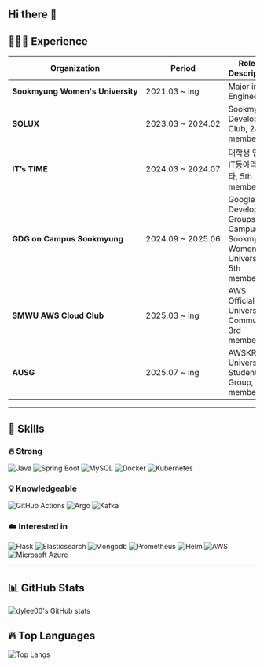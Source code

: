 ## Hi there 👋

<!--
**dylee00/dylee00** is a ✨ _special_ ✨ repository because its `README.md` (this file) appears on your GitHub profile.

Here are some ideas to get you started:

- 🔭 I’m currently working on ...
- 🌱 I’m currently learning ...
- 👯 I’m looking to collaborate on ...
- 🤔 I’m looking for help with ...
- 💬 Ask me about ...
- 📫 How to reach me: ...
- 😄 Pronouns: ...
- ⚡ Fun fact: ...
-->

## 👩🏻‍💻 Experience  
| Organization | Period | Role & Description |
| --------------------- | ----------------- | --------------------------------- |
| **Sookmyung&nbsp;Women's&nbsp;University** | 2021.03 ~ ing | Major in IT Engineering |
| **SOLUX** | 2023.03&nbsp;~&nbsp;2024.02 | Sookmyung Developers Club, 28th member |
| **IT’s TIME** | 2024.03&nbsp;~&nbsp;2024.07 | 대학생 연합 IT동아리 잇타, 5th member |
| **GDG on Campus Sookmyung** | 2024.09&nbsp;~&nbsp;2025.06 | Google Developer Groups on Campus - Sookmyung Women's University, 5th member |
| **SMWU AWS Cloud Club** | 2025.03 ~ ing | AWS Official University Community, 3rd member |
| **AUSG** | 2025.07 ~ ing | AWSKRUG University Student Group, 9th member |

---

## 🔧 Skills  

### 🔥 **Strong**
![Java](https://img.shields.io/badge/Java-007396?style=flat-square&logo=java&logoColor=white)
![Spring Boot](https://img.shields.io/badge/SpringBoot-6DB33F?style=flat-square&logo=springboot&logoColor=white)
![MySQL](https://img.shields.io/badge/MySQL-4479A1?style=flat-square&logo=mysql&logoColor=white)
![Docker](https://img.shields.io/badge/Docker-2496ED?style=flat-square&logo=docker&logoColor=white)
![Kubernetes](https://img.shields.io/badge/Kubernetes-326ce5?style=flat-square&logo=kubernetes&logoColor=white)

### 💡 **Knowledgeable**
![GitHub Actions](https://img.shields.io/badge/GitHubActions-2088FF?style=flat-square&logo=githubactions&logoColor=white)
![Argo](https://img.shields.io/badge/Argo-EF7B4D?style=flat-square&logo=argo&logoColor=white)
![Kafka](https://img.shields.io/badge/Apache%20Kafka-231F20?style=flat-square&logo=apachekafka&logoColor=white)

### ☁️ **Interested in**
![Flask](https://img.shields.io/badge/Flask-3BABC3?style=flat-square&logo=flask&logoColor=white)
![Elasticsearch](https://img.shields.io/badge/Elasticsearch-005571?style=flat-square&logo=elasticsearch&logoColor=white)
![Mongodb](https://img.shields.io/badge/Mongodb-47A248?style=flat-square&logo=mongodb&logoColor=white)
![Prometheus](https://img.shields.io/badge/Prometheus-E6522C?style=flat-square&logo=prometheus&logoColor=white)
![Helm](https://img.shields.io/badge/Helm-0F1689?style=flat-square&logo=helm&logoColor=white)
![AWS](https://img.shields.io/badge/AWS-232F3E?style=flat-square&logo=amazon-aws&logoColor=white)
![Microsoft Azure](https://img.shields.io/badge/Microsoft%20Azure-0078D4?style=flat-square&logo=microsoft-azure&logoColor=white)

---

## 📊 GitHub Stats  
![dylee00's GitHub stats](https://github-readme-stats.vercel.app/api?username=dylee00&show_icons=true&theme=buefy&hide=stars,contribs&rank_icon=github)

## 🔥 Top Languages  
![Top Langs](https://github-readme-stats.vercel.app/api/top-langs/?username=dylee00&layout=compact&theme=donut)
